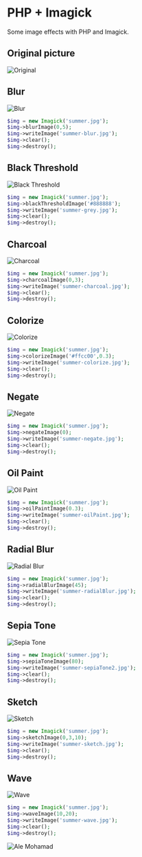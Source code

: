 # PHP + Imagick

Some image effects with PHP and Imagick.

## Original picture

![Original](http://alemohamad.com/github/imagick/summer.jpg)

## Blur

![Blur](http://alemohamad.com/github/imagick/summer-blur.jpg)

```php
$img = new Imagick('summer.jpg');
$img->blurImage(0,5);
$img->writeImage('summer-blur.jpg');
$img->clear(); 
$img->destroy();
```

## Black Threshold

![Black Threshold](http://alemohamad.com/github/imagick/summer-grey.jpg)

```php
$img = new Imagick('summer.jpg');
$img->blackThresholdImage('#888888');
$img->writeImage('summer-grey.jpg');
$img->clear(); 
$img->destroy();
```

## Charcoal

![Charcoal](http://alemohamad.com/github/imagick/summer-charcoal.jpg)

```php
$img = new Imagick('summer.jpg');
$img->charcoalImage(0,3);
$img->writeImage('summer-charcoal.jpg');
$img->clear(); 
$img->destroy();
```

## Colorize

![Colorize](http://alemohamad.com/github/imagick/summer-colorize.jpg)

```php
$img = new Imagick('summer.jpg');
$img->colorizeImage('#ffcc00',0.3);
$img->writeImage('summer-colorize.jpg');
$img->clear(); 
$img->destroy();
```

## Negate

![Negate](http://alemohamad.com/github/imagick/summer-negate.jpg)

```php
$img = new Imagick('summer.jpg');
$img->negateImage(0);
$img->writeImage('summer-negate.jpg');
$img->clear(); 
$img->destroy();
```

## Oil Paint

![Oil Paint](http://alemohamad.com/github/imagick/summer-oilPaint.jpg)

```php
$img = new Imagick('summer.jpg');
$img->oilPaintImage(0.3);
$img->writeImage('summer-oilPaint.jpg');
$img->clear(); 
$img->destroy();
```

## Radial Blur

![Radial Blur](http://alemohamad.com/github/imagick/summer-radialBlur.jpg)

```php
$img = new Imagick('summer.jpg');
$img->radialBlurImage(45);
$img->writeImage('summer-radialBlur.jpg');
$img->clear(); 
$img->destroy();
```

## Sepia Tone

![Sepia Tone](http://alemohamad.com/github/imagick/summer-sepiaTone2.jpg)

```php
$img = new Imagick('summer.jpg');
$img->sepiaToneImage(80);
$img->writeImage('summer-sepiaTone2.jpg');
$img->clear(); 
$img->destroy();
```

## Sketch

![Sketch](http://alemohamad.com/github/imagick/summer-sketch.jpg)

```php
$img = new Imagick('summer.jpg');
$img->sketchImage(0,3,10);
$img->writeImage('summer-sketch.jpg');
$img->clear(); 
$img->destroy();
```

## Wave

![Wave](http://alemohamad.com/github/imagick/summer-wave.jpg)

```php
$img = new Imagick('summer.jpg');
$img->waveImage(10,20);
$img->writeImage('summer-wave.jpg');
$img->clear(); 
$img->destroy();
```

![Ale Mohamad](http://alemohamad.com/github/logo2012am.png)